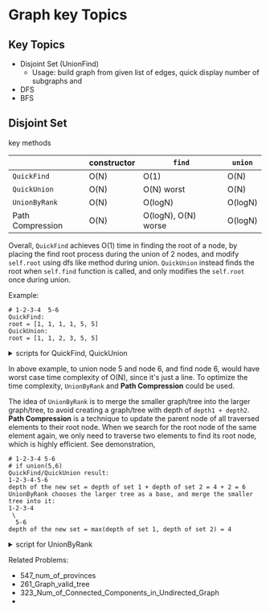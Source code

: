 # Graph key Topics
## Key Topics
- Disjoint Set (UnionFind)
  - Usage: build graph from given list of edges, quick display number of subgraphs and  
- DFS
- BFS

## Disjoint Set
key methods

|    |  constructor  | `find`  | `union` |
| ---   | ---        | ---     | ---     |
| `QuickFind` | O(N)  | O(1)   | O(N)    |
| `QuickUnion` | O(N) | O(N) worst | O(N) |
| `UnionByRank` | O(N) | O(logN)   | O(logN) |
| Path Compression | O(N) | O(logN), O(N) worse | O(logN) |


Overall, `QuickFind` achieves O(1) time in finding the root of a node, by placing the find root process
during the union of 2 nodes, and modify `self.root` using dfs like method during union. `QuickUnion` instead finds the root when 
`self.find` function is called, and only modifies the `self.root` once during union. 

Example: 

```
# 1-2-3-4  5-6
QuickFind: 
root = [1, 1, 1, 1, 5, 5]
QuickUnion:
root = [1, 1, 2, 3, 5, 5]
```

<details>
    <summary>scripts for QuickFind, QuickUnion</summary>

```
class UnionFind: 
    def __init__(self, n: int): 
        # n - number of vertices in graph 
        self.root = [i for i in range(n)]
       
    def find_quickfind(self, x): 
        # find the root node of node x
        # find root of x is already assigned to its most parent node
        return self.root[x]
    
    def find_quickunion(self, x): 
        # find the root node of node x
        # root of x is its direct parent node
        # this is without path compression
        while self.root[x] != x: 
            x = self.root[x]
        return x
        
    def union_quickfind(self, x, y): 
        # connect the two nodes x and y
        # for QuickFind, we need to use dfs to find and union each parent node of x and y
        root_x = self.find(x)
        root_y = self.find(y)
        if root_x != root_y: 
            for i in range(len(root)): 
                if self.root[i] == root_y: 
                    self.root[i] = root_x
    
    def union_quickunion(self, x, y): 
        # connect the two nodes x and y
        # for QuickUnion, we only need to re-assign the 2 nodes root value once to reflect the relationship
        root_x = self.find(x)
        root_y = self.find(y)
        if root_x != root_y: 
            self.root[root_y] = root_x
    
    def connected(self, x, y): 
        return self.find(x) == self.find(y)
```
</details>

In above example, to union node 5 and node 6, and find node 6, would have worst case time complexity of O(N), since it's 
just a line. To optimize the time complexity, `UnionByRank` and **Path Compression** could be used.

The idea of `UnionByRank` is to merge the smaller graph/tree into the larger graph/tree, to avoid creating a graph/tree
with depth of `depth1 + depth2`. **Path Compression** is a technique to update the parent node of all traversed elements to 
their root node. When we search for the root node of the same element again, 
we only need to traverse two elements to find its root node, which is highly efficient. See demonstration, 
```
# 1-2-3-4 5-6
# if union(5,6)
QuickFind/QuickUnion result: 
1-2-3-4-5-6
depth of the new set = depth of set 1 + depth of set 2 = 4 + 2 = 6
UnionByRank chooses the larger tree as a base, and merge the smaller tree into it: 
1-2-3-4
 \
  5-6
depth of the new set = max(depth of set 1, depth of set 2) = 4
```

<details>
    <summary>script for UnionByRank</summary>

```
class UnionFind:
    def __init__(self, n): 
        self.root = [i for i in range(n)]
        self.rank = [1] * n
    
    def find(self, x): 
        # with path compression
        if x == self.root[x]: 
            return x
        self.root[x] = self.find(root[x])
        return self.root[x]
    
    def union(self, x, y):
        root_x = self.root[x]
        root_y = self.root[y]
        if root_x != root_y: 
            if self.rank[root_x] > self.rank[root_y]: 
                self.root[root_y] = root_x
            elif self.rank[root_x] < self.rank[root_y]: 
                self.root[root_x] = root_y
            else: 
                self.root[root_y] = root_x
                self.rank[root_x] += 1
```
</details>

Related Problems: 
- 547_num_of_provinces 
- 261_Graph_valid_tree
- 323_Num_of_Connected_Components_in_Undirected_Graph
- 